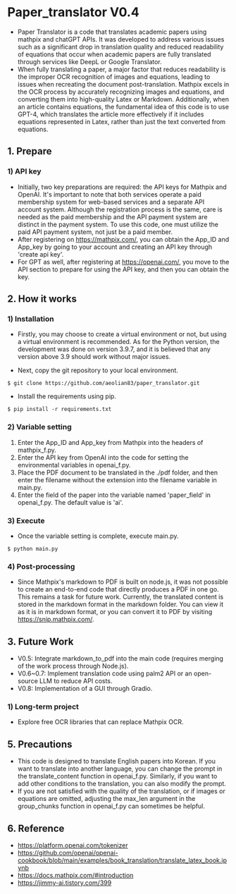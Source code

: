 # Paper_translator V0.4
- Paper Translator is a code that translates academic papers using mathpix and chatGPT APIs. It was developed to address various issues such as a significant drop in translation quality and reduced readability of equations that occur when academic papers are fully translated through services like DeepL or Google Translator.
- When fully translating a paper, a major factor that reduces readability is the improper OCR recognition of images and equations, leading to issues when recreating the document post-translation. Mathpix excels in the OCR process by accurately recognizing images and equations, and converting them into high-quality Latex or Markdown. Additionally, when an article contains equations, the fundamental idea of this code is to use GPT-4, which translates the article more effectively if it includes equations represented in Latex, rather than just the text converted from equations.

## 1. Prepare

### 1) API key
- Initially, two key preparations are required: the API keys for Mathpix and OpenAI. It's important to note that both services operate a paid membership system for web-based services and a separate API account system. Although the registration process is the same, care is needed as the paid membership and the API payment system are distinct in the payment system. To use this code, one must utilize the paid API payment system, not just be a paid member.
- After registering on https://mathpix.com/, you can obtain the App_ID and App_key by going to your account and creating an API key through 'create api key'.
- For GPT as well, after registering at https://openai.com/, you move to the API section to prepare for using the API key, and then you can obtain the key.

## 2. How it works

### 1) Installation
- Firstly, you may choose to create a virtual environment or not, but using a virtual environment is recommended. As for the Python version, the development was done on version 3.9.7, and it is believed that any version above 3.9 should work without major issues.

- Next, copy the git repository to your local environment.

```shell
$ git clone https://github.com/aeolian83/paper_translator.git
```

- Install the requirements using pip.

```shell
$ pip install -r requirements.txt
```

### 2) Variable setting
1. Enter the App_ID and App_key from Mathpix into the headers of mathpix_f.py.
2. Enter the API key from OpenAI into the code for setting the environmental variables in openai_f.py.
3. Place the PDF document to be translated in the ./pdf folder, and then enter the filename without the extension into the filename variable in main.py.
4. Enter the field of the paper into the variable named 'paper_field' in openai_f.py. The default value is 'ai'.

### 3) Execute
- Once the variable setting is complete, execute main.py.
```shell
$ python main.py
```

### 4) Post-processing
- Since Mathpix's markdown to PDF is built on node.js, it was not possible to create an end-to-end code that directly produces a PDF in one go. This remains a task for future work. Currently, the translated content is stored in the markdown format in the markdown folder. You can view it as it is in markdown format, or you can convert it to PDF by visiting https://snip.mathpix.com/.


## 3. Future Work
- V0.5: Integrate markdown_to_pdf into the main code (requires merging of the work process through Node.js).
- V0.6~0.7: Implement translation code using palm2 API or an open-source LLM to reduce API costs.
- V0.8: Implementation of a GUI through Gradio.
### 1) Long-term project
- Explore free OCR libraries that can replace Mathpix OCR.

## 5. Precautions
- This code is designed to translate English papers into Korean. If you want to translate into another language, you can change the prompt in the translate_content function in openai_f.py. Similarly, if you want to add other conditions to the translation, you can also modify the prompt.
- If you are not satisfied with the quality of the translation, or if images or equations are omitted, adjusting the max_len argument in the group_chunks function in openai_f.py can sometimes be helpful.


## 6. Reference
- https://platform.openai.com/tokenizer
- https://github.com/openai/openai-cookbook/blob/main/examples/book_translation/translate_latex_book.ipynb
- https://docs.mathpix.com/#introduction
- https://jimmy-ai.tistory.com/399